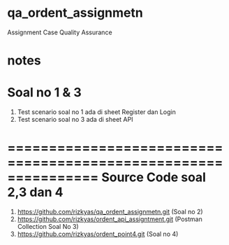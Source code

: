 # qa_ordent_assignmetn
Assignment Case Quality Assurance

notes
===============================================================
Soal no 1 & 3
===============================================================
1. Test scenario soal no 1 ada di sheet Register dan Login 
2. Test scenario soal no 3 ada di sheet API

===============================================================
Source Code soal 2,3 dan 4
===============================================================
1. https://github.com/rizkyas/qa_ordent_assignmetn.git (Soal no 2) 
2. https://github.com/rizkyas/ordent_api_assigntment.git (Postman Collection Soal No 3)
3. https://github.com/rizkyas/ordent_point4.git (Soal no 4)